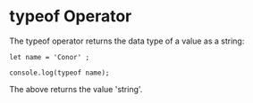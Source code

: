 # typeof Operator

The typeof operator returns the data type of a value as a string:
```
let name = 'Conor' ;

console.log(typeof name);
```
The above returns the value 'string'.
